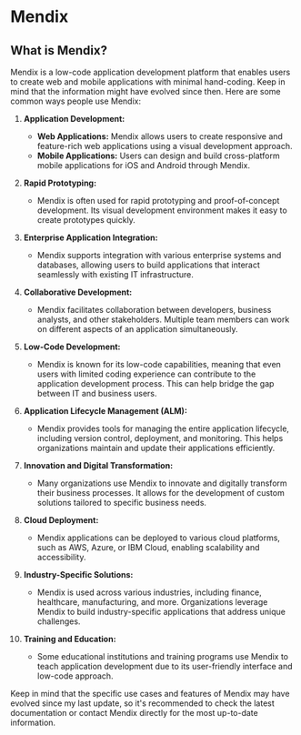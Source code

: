 # Mendix

## What is Mendix?

Mendix is a low-code application development platform that enables users to create web and mobile applications with minimal hand-coding. Keep in mind that the information might have evolved since then. Here are some common ways people use Mendix:

1. **Application Development:**
   - **Web Applications:** Mendix allows users to create responsive and feature-rich web applications using a visual development approach.
   - **Mobile Applications:** Users can design and build cross-platform mobile applications for iOS and Android through Mendix.

2. **Rapid Prototyping:**
   - Mendix is often used for rapid prototyping and proof-of-concept development. Its visual development environment makes it easy to create prototypes quickly.

3. **Enterprise Application Integration:**
   - Mendix supports integration with various enterprise systems and databases, allowing users to build applications that interact seamlessly with existing IT infrastructure.

4. **Collaborative Development:**
   - Mendix facilitates collaboration between developers, business analysts, and other stakeholders. Multiple team members can work on different aspects of an application simultaneously.

5. **Low-Code Development:**
   - Mendix is known for its low-code capabilities, meaning that even users with limited coding experience can contribute to the application development process. This can help bridge the gap between IT and business users.

6. **Application Lifecycle Management (ALM):**
   - Mendix provides tools for managing the entire application lifecycle, including version control, deployment, and monitoring. This helps organizations maintain and update their applications efficiently.

7. **Innovation and Digital Transformation:**
   - Many organizations use Mendix to innovate and digitally transform their business processes. It allows for the development of custom solutions tailored to specific business needs.

8. **Cloud Deployment:**
   - Mendix applications can be deployed to various cloud platforms, such as AWS, Azure, or IBM Cloud, enabling scalability and accessibility.

9. **Industry-Specific Solutions:**
   - Mendix is used across various industries, including finance, healthcare, manufacturing, and more. Organizations leverage Mendix to build industry-specific applications that address unique challenges.

10. **Training and Education:**
    - Some educational institutions and training programs use Mendix to teach application development due to its user-friendly interface and low-code approach.

Keep in mind that the specific use cases and features of Mendix may have evolved since my last update, so it's recommended to check the latest documentation or contact Mendix directly for the most up-to-date information.

